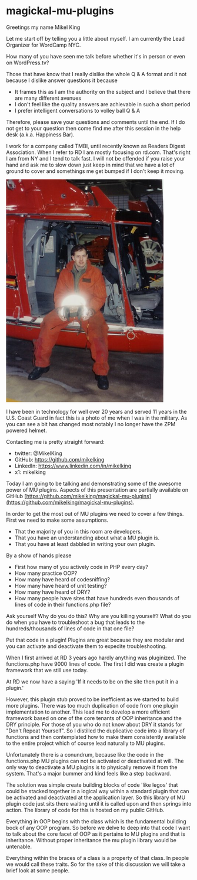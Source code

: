 # magickal-mu-plugins

Greetings my name Mikel King

Let me start off by telling you a little about myself. I am currently the Lead Organizer for WordCamp NYC. 

How many of you have seen me talk before whether it's in person or even on WordPress.tv? 

Those that have know that I really dislike the whole Q & A format and it not because I dislike answer questions it because 

 * It frames this as I am the authority on the subject and I believe that there are many different avenues
 * I don't feel like the quality answers are achievable in such a short period
 * I prefer intelligent conversations to volley ball Q & A

Therefore, please save your questions and comments until the end. If I do not get to your question then come find me after this session in the help desk (a.k.a. Happiness Bar).

I work for a company called TMBI, until recently known as Readers Digest Association. When I refer to RD I am mostly focusing on rd.com. That's right I am from NY and I tend to talk fast. I will not be offended if you raise your hand and ask me to slow down just keep in mind that we have a lot of ground to cover and somethings me get bumped if I don't keep it moving.

![Mikel King](/images/mk-sitting-in-helo.jpg)

I have been in technology for well over 20 years and served 11 years in the U.S. Coast Guard in fact this is a photo of me when I was in the military. As you can see a bit has changed most notably I no longer have the ZPM powered helmet.

Contacting me is pretty straight forward: 
 * twitter: @MikelKing
 * GitHub: https://github.com/mikelking
 * LinkedIn: https://www.linkedin.com/in/mikelking
 * x1: mikelking

Today I am going to be talking and demonstrating some of the awesome power of MU plugins. Aspects of this presentation are partially available on GitHub [https://github.com/mikelking/magickal-mu-plugins](https://github.com/mikelking/magickal-mu-plugins). 

In order to get the most out of MU plugins we need to cover a few things. First we need to make some assumptions. 
 * That the majority of you in this room are developers.
 * That you have an understanding about what a MU plugin is.
 * That you have at least dabbled in writing your own plugin.

By a show of hands please 

 * First how many of you actively code in PHP every day?
 * How many practice OOP?
 * How many have heard of codesniffing?
 * How many have heard of unit testing?
 * How many have heard of DRY?
 * How many people have sites that have hundreds even thousands of lines of code in their functions.php file?

Ask yourself Why do you do this? Why are you killing yourself? What do you do when you have to troubleshoot a bug that leads to the hundreds/thousands of lines of code in that one file? 

Put that code in a plugin! Plugins are great because they are modular and you can activate and deactivate them to expedite troubleshooting.

When I first arrived at RD 3 years ago hardly anything was pluginized. The functions.php have 9000 lines of code. The first I did was create a plugin framework that we still use today.

At RD we now have a saying 'If it needs to be on the site then put it in a plugin.'

However, this plugin stub proved to be inefficient as we started to build more plugins. There was too much duplication of code from one plugin implementation to another. This lead me to develop a more efficient framework based on one of the core tenants of OOP inheritance and the DRY principle. For those of you who do not know about DRY it stands for "Don't Repeat Yourself". So I distilled the duplicative code into a library of functions and then contemplated how to make them consistently available to the entire project which of course lead naturally to MU plugins.

Unfortunately there is a conundrum, because like the code in the functions.php MU plugins can not be activated or deactivated at will. The only way to deactivate a MU plugins is to physically remove it from the system. That's a major bummer and kind feels like a step backward.

The solution was simple create building blocks of code 'like legos' that could be stacked together in a logical  way within a standard plugin that can be activated and deactivated at the application layer. So this library of MU plugin code just sits there waiting until it is called upon and then springs into action. The library of code for this is hosted on my public GitHub.

Everything in OOP begins with the class which is the fundamental building bock of any OOP program. So before we delve to deep into that code I want to talk about the core facet of OOP as it pertains to MU plugins and that is inheritance. Without proper inheritance the mu plugin library would be untenable. 

Everything within the braces of a class is a property of that class. In people we would call these traits. So for the sake of this discussion we will take a brief look at some people.





